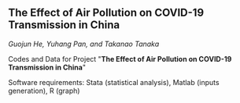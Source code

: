 ## The Effect of Air Pollution on COVID-19 Transmission in China

*Guojun He, Yuhang Pan, and Takanao Tanaka*

Codes and Data for Project "**The Effect of Air Pollution on COVID-19 Transmission in China**"

Software requirements: Stata (statistical analysis), Matlab (inputs generation), R (graph)





